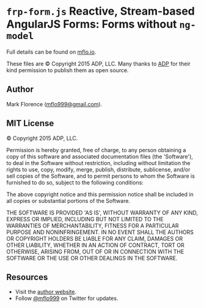 # ```frp-form.js``` Reactive, Stream-based AngularJS Forms: Forms without ```ng-model```
Full details can be found on [mflo.io](http://mflo.io/frp-form/).

These files are © Copyright 2015 ADP, LLC. Many thanks to [ADP](http://www.adp.com) for their kind permission to publish them as open source.

## Author
Mark Florence (mflo999@gmail.com).

## MIT License
© Copyright 2015 ADP, LLC.

Permission is hereby granted, free of charge, to any person obtaining a copy of this software and associated documentation files (the 'Software'), to deal in the Software without restriction, including without limitation the rights to use, copy, modify, merge, publish, distribute, sublicense, and/or sell copies of the Software, and to permit persons to whom the Software is furnished to do so, subject to the following conditions:

The above copyright notice and this permission notice shall be included in all copies or substantial portions of the Software.

THE SOFTWARE IS PROVIDED 'AS IS', WITHOUT WARRANTY OF ANY KIND, EXPRESS OR IMPLIED, INCLUDING BUT NOT LIMITED TO THE WARRANTIES OF MERCHANTABILITY, FITNESS FOR A PARTICULAR PURPOSE AND NONINFRINGEMENT. IN NO EVENT SHALL THE AUTHORS OR COPYRIGHT HOLDERS BE LIABLE FOR ANY CLAIM, DAMAGES OR OTHER LIABILITY, WHETHER IN AN ACTION OF CONTRACT, TORT OR OTHERWISE, ARISING FROM, OUT OF OR IN CONNECTION WITH THE SOFTWARE OR THE USE OR OTHER DEALINGS IN THE SOFTWARE.

## Resources
- Visit the [author website](http://mflo.io).
- Follow [@mflo999](https://twitter.com/#!/mflo999) on Twitter for updates.
